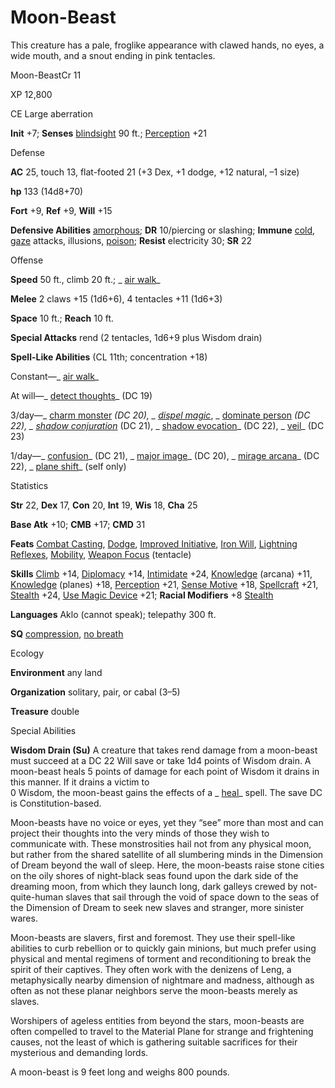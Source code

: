# Moon-Beast

This creature has a pale, froglike appearance with clawed hands, no eyes, a wide mouth, and a snout ending in pink tentacles.

Moon-BeastCr 11

XP 12,800

CE Large aberration

**Init** +7; **Senses** [blindsight](monsters/universalMonsterRules#_blindsight) 90 ft.; [Perception](skills/perception#_perception) +21

Defense

**AC** 25, touch 13, flat-footed 21 (+3 Dex, +1 dodge, +12 natural, –1 size)

**hp** 133 (14d8+70)

**Fort** +9, **Ref** +9, **Will** +15

**Defensive Abilities** [amorphous](monsters/universalMonsterRules#_amorphous); **DR** 10/piercing or slashing; **Immune** [cold](monsters/creatureTypes#_cold-subtype), [gaze](monsters/universalMonsterRules#_gaze) attacks, illusions, [poison](monsters/universalMonsterRules#_poison-(ex-or-su)); **Resist** electricity 30; **SR** 22

Offense

**Speed** 50 ft., climb 20 ft.; _ [air walk](spells/airWalk#_air-walk)_

**Melee** 2 claws +15 (1d6+6), 4 tentacles +11 (1d6+3)

**Space** 10 ft.; **Reach** 10 ft.

**Special Attacks** rend (2 tentacles, 1d6+9 plus Wisdom drain)

**Spell-Like Abilities** (CL 11th; concentration +18)

Constant—_ [air walk](spells/airWalk#_air-walk)_

At will—_ [detect thoughts](spells/detectThoughts#_detect-thoughts)_ (DC 19)

3/day—_ [charm monster](spells/charmMonster#_charm-monster) _(DC 20), _ [dispel magic](spells/dispelMagic#_dispel-magic)_, _ [dominate person](spells/dominatePerson#_dominate-person) _(DC 22), _ [shadow conjuration](spells/shadowConjuration#_shadow-conjuration)_ (DC 21), _ [shadow evocation](spells/shadowEvocation#_shadow-evocation)_ (DC 22), _ [veil](spells/veil#_veil)_ (DC 23)

1/day—_ [confusion](spells/confusion#_confusion)_ (DC 21), _ [major image](spells/majorImage#_major-image)_ (DC 20), _ [mirage arcana](spells/mirageArcana#_mirage-arcana)_ (DC 22), _ [plane shift](spells/planeShift#_plane-shift)_ (self only)

Statistics

**Str** 22, **Dex** 17, **Con** 20, **Int** 19, **Wis** 18, **Cha** 25

**Base Atk** +10; **CMB** +17; **CMD** 31

**Feats** [Combat Casting](feats#_combat-casting), [Dodge](feats#_dodge), [Improved Initiative](feats#_improved-initiative), [Iron Will](feats#_iron-will), [Lightning Reflexes](feats#_lightning-reflexes), [Mobility](feats#_mobility), [Weapon Focus](feats#_weapon-focus) (tentacle)

**Skills** [Climb](skills/climb#_climb) +14, [Diplomacy](skills/diplomacy#_diplomacy) +14, [Intimidate](skills/intimidate#_intimidate) +24, [Knowledge](skills/knowledge#_knowledge) (arcana) +11, [Knowledge](skills/knowledge#_knowledge) (planes) +18, [Perception](skills/perception#_perception) +21, [Sense Motive](skills/senseMotive#_sense-motive) +18, [Spellcraft](skills/spellcraft#_spellcraft) +21, [Stealth](skills/stealth#_stealth) +24, [Use Magic Device](skills/useMagicDevice#_use-magic-device) +21; **Racial Modifiers** +8 [Stealth](skills/stealth#_stealth)

**Languages** Aklo (cannot speak); telepathy 300 ft.

**SQ** [compression](monsters/universalMonsterRules#_compression), [no breath](monsters/universalMonsterRules#_no-breath)

Ecology

**Environment** any land

**Organization** solitary, pair, or cabal (3–5)

**Treasure** double

Special Abilities

**Wisdom Drain (Su)** A creature that takes rend damage from a moon-beast must succeed at a DC 22 Will save or take 1d4 points of Wisdom drain. A moon-beast heals 5 points of damage for each point of Wisdom it drains in this manner. If it drains a victim to   
0 Wisdom, the moon-beast gains the effects of a _ [heal](spells/heal#_heal)_ spell. The save DC is Constitution-based.

Moon-beasts have no voice or eyes, yet they “see” more than most and can project their thoughts into the very minds of those they wish to communicate with. These monstrosities hail not from any physical moon, but rather from the shared satellite of all slumbering minds in the Dimension of Dream beyond the wall of sleep. Here, the moon-beasts raise stone cities on the oily shores of night-black seas found upon the dark side of the dreaming moon, from which they launch long, dark galleys crewed by not-quite-human slaves that sail through the void of space down to the seas of the Dimension of Dream to seek new slaves and stranger, more sinister wares.

Moon-beasts are slavers, first and foremost. They use their spell-like abilities to curb rebellion or to quickly gain minions, but much prefer using physical and mental regimens of torment and reconditioning to break the spirit of their captives. They often work with the denizens of Leng, a metaphysically nearby dimension of nightmare and madness, although as often as not these planar neighbors serve the moon-beasts merely as slaves.

Worshipers of ageless entities from beyond the stars, moon-beasts are often compelled to travel to the Material Plane for strange and frightening causes, not the least of which is gathering suitable sacrifices for their mysterious and demanding lords.

A moon-beast is 9 feet long and weighs 800 pounds.

